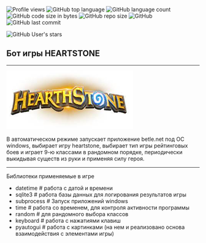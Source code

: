 ![Profile views](https://gpvc.arturio.dev/BEPb) 
![GitHub top language](https://img.shields.io/github/languages/top/BEPb/hearthstone_python_bot) 
![GitHub language count](https://img.shields.io/github/languages/count/BEPb/hearthstone_python_bot)
![GitHub code size in bytes](https://img.shields.io/github/languages/code-size/BEPb/hearthstone_python_bot)
![GitHub repo size](https://img.shields.io/github/repo-size/BEPb/hearthstone_python_bot) 
![GitHub](https://img.shields.io/github/license/BEPb/hearthstone_python_bot) 
![GitHub last commit](https://img.shields.io/github/last-commit/BEPb/hearthstone_python_bot)

![GitHub User's stars](https://img.shields.io/github/stars/BEPb?style=social)
## Бот игры HEARTSTONE

____
![](./btn/hs.jpg)

В автоматическом режиме запускает приложение betle.net под ОС windows, выбирает игру
heartstone, выбирает тип игры рейтинговых боев и играет 9-ю классами в рандомном порядке, 
периодически выкидывая существ из руки и применяя силу героя.


____

Библиотеки применяемые в игре
- datetime  # работа с датой и времени
- sqlite3  # работа базы данных для логирования результатов игры
- subprocess  # Запуск приложений windows
- time  # работа со временем, для контроля активности программы
- random  # для рандомного выбора классов
- keyboard  # работа с нажатиями клавиш
- pyautogui # работа с картинками (на нем и реализовано основа взаимодействия с элементами игры)

